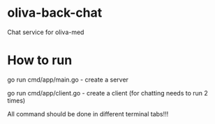 # oliva-back-chat
Chat service for oliva-med

# How to run

go run cmd/app/main.go - create a server

go run cmd/app/client.go - create a client (for chatting needs to run 2 times)

All command should be done in different terminal tabs!!!